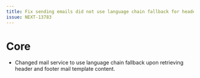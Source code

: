 ```yaml
---
title: Fix sending emails did not use language chain fallback for header and footer mail templates
issue: NEXT-13783
---
```

# Core
* Changed mail service to use language chain fallback upon retrieving header and footer mail template content.
